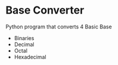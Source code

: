 
# Base Converter

Python program that converts 4 Basic Base

- Binaries
- Decimal
- Octal
- Hexadecimal


